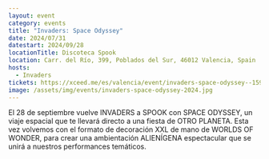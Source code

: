 ```yaml
---
layout: event
category: events
title: "Invaders: Space Odyssey"
date: 2024/07/31
datestart: 2024/09/28
locationTitle: Discoteca Spook
location: Carr. del Río, 399, Poblados del Sur, 46012 Valencia, Spain
hosts:
  - Invaders
tickets: https://xceed.me/es/valencia/event/invaders-space-odyssey--159071
image: /assets/img/events/invaders-space-odyssey-2024.jpg
---
```


El 28 de septiembre vuelve INVADERS a SPOOK con SPACE ODYSSEY, un viaje espacial que te llevará directo a una fiesta de OTRO PLANETA. Esta vez volvemos con el formato de decoración XXL de mano de WORLDS OF WONDER, para crear una ambientación ALIENÍGENA espectacular que se unirá a nuestros performances temáticos.